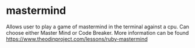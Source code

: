 # mastermind

Allows user to play a game of mastermind in the terminal against a cpu. Can choose either Master Mind or Code Breaker. More information can be found https://www.theodinproject.com/lessons/ruby-mastermind

